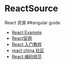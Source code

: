 # ReactSource
React 资源
##angular guide

- <a href="https://github.com/facebook/react ">React Example</a>
- <a href="https://facebook.github.io/react/">React官网</a>
- <a href="http://www.ruanyifeng.com/blog/2015/03/react.html"> React 入门教程</a>
- <a href="http://react-china.org/"> react china 社区</a>
- <a href="https://github.com/JasonBoy/javascript/tree/master/react"> React 编码规范</a>
